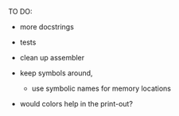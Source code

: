 TO DO:

- more docstrings
- tests
- clean up assembler
- keep symbols around,
  -  use symbolic names for memory locations

- would colors help in the print-out?
